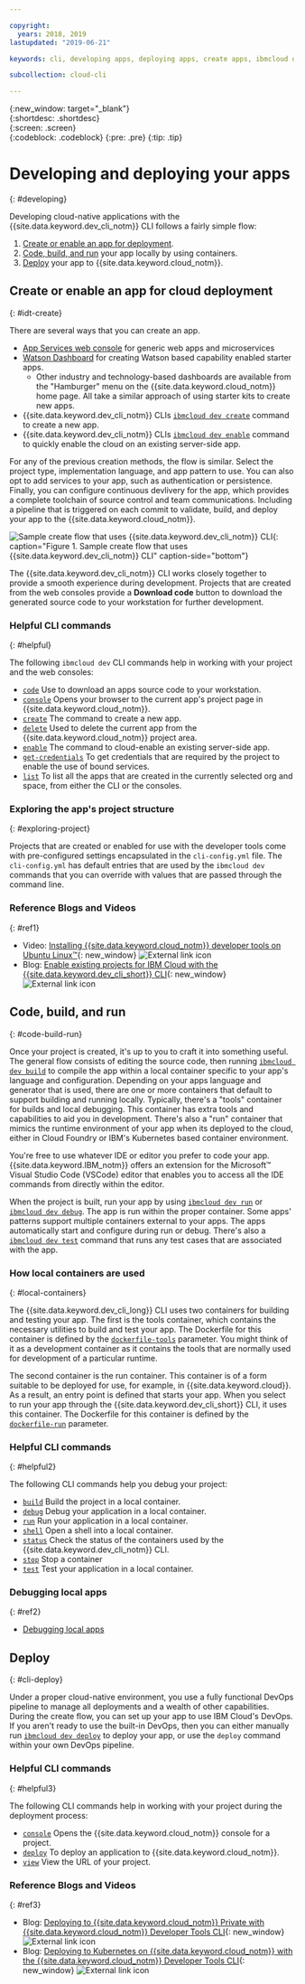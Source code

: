 ```yaml
---

copyright:
  years: 2018, 2019
lastupdated: "2019-06-21"

keywords: cli, developing apps, deploying apps, create apps, ibmcloud dev enable, ibmcloud dev create, local containers, ibmcloud dev run, ibmcloud dev, cli blog, cli video, cli reference

subcollection: cloud-cli

---
```


{:new_window: target="_blank"}  
{:shortdesc: .shortdesc}  
{:screen: .screen}  
{:codeblock: .codeblock}
{:pre: .pre}
{:tip: .tip}

# Developing and deploying your apps
{: #developing}

Developing cloud-native applications with the {{site.data.keyword.dev_cli_notm}} CLI follows a fairly simple flow:

1. [Create or enable an app for deployment](#idt-create).
2. [Code, build, and run](#code-build-run) your app locally by using containers.
3. [Deploy](#cli-deploy) your app to {{site.data.keyword.cloud_notm}}.

## Create or enable an app for cloud deployment
{: #idt-create}

There are several ways that you can create an app.
- [App Services web console](https://cloud.ibm.com/developer/appservice/dashboard) for generic web apps and microservices
- [Watson Dashboard](https://cloud.ibm.com/developer/watson/dashboard) for creating Watson based capability enabled starter apps.
    - Other industry and technology-based dashboards are available from the "Hamburger" menu on the {{site.data.keyword.cloud_notm}} home page. All take a similar approach of using starter kits to create new apps.
- {{site.data.keyword.dev_cli_notm}} CLIs [`ibmcloud dev create`](/docs/cli/idt?topic=cloud-cli-idt-cli#create) command to create a new app.
- {{site.data.keyword.dev_cli_notm}} CLIs [`ibmcloud dev enable`](/docs/cli/idt?topic=cloud-cli-idt-cli#enable) command to quickly enable the cloud on an existing server-side app.

For any of the previous creation methods, the flow is similar. Select the project type, implementation language, and app pattern to use. You can also opt to add services to your app, such as authentication or persistence. Finally, you can configure continuous devlivery for the app, which provides a complete toolchain of source control and team communications. Including a pipeline that is triggered on each commit to validate, build, and deploy your app to the {{site.data.keyword.cloud_notm}}.

![Sample create flow that uses {{site.data.keyword.dev_cli_notm}} CLI](../images/create_flow.png "Sample create flow that uses {{site.data.keyword.dev_cli_notm}} CLI"){: caption="Figure 1. Sample create flow that uses {{site.data.keyword.dev_cli_notm}} CLI" caption-side="bottom"}

The {{site.data.keyword.dev_cli_notm}} CLI works closely together to provide a smooth experience during development. Projects that are created from the web consoles provide a **Download code** button to download the generated source code to your workstation for further development.

### Helpful CLI commands
{: #helpful}

The following `ibmcloud dev` CLI commands help in working with your project and the web consoles:
- [`code`](/docs/cli/idt?topic=cloud-cli-idt-cli#code) Use to download an apps source code to your workstation.
- [`console`](/docs/cli/idt?topic=cloud-cli-idt-cli#console) Opens your browser to the current app's project page in {{site.data.keyword.cloud_notm}}.
- [`create`](/docs/cli/idt?topic=cloud-cli-idt-cli#create) The command to create a new app.
- [`delete`](/docs/cli/idt?topic=cloud-cli-idt-cli#delete) Used to delete the current app from the {{site.data.keyword.cloud_notm}} project area.
- [`enable`](/docs/cli/idt?topic=cloud-cli-idt-cli#enable) The command to cloud-enable an existing server-side app.
- [`get-credentials`](/docs/cli/idt?topic=cloud-cli-idt-cli#get-credentials) To get credentials that are required by the project to enable the use of bound services.
- [`list`](/docs/cli/idt/?topic=cloud-cli-idt-cli#list) To list all the apps that are created in the currently selected org and space, from either the CLI or the consoles.

### Exploring the app's project structure
{: #exploring-project}

Projects that are created or enabled for use with the developer tools come with pre-configured settings encapsulated in the `cli-config.yml` file. The `cli-config.yml` has default entries that are used by the `ibmcloud dev` commands that you can override with values that are passed through the command line.

### Reference Blogs and Videos
{: #ref1}

- Video: [Installing {{site.data.keyword.cloud_notm}} developer tools on Ubuntu Linux&trade;](https://www.youtube.com/watch?v=sr7KjHAKpEs){: new_window} ![External link icon](../../icons/launch-glyph.svg "External link icon")
- Blog: [Enable existing projects for IBM Cloud with the {{site.data.keyword.dev_cli_short}} CLI](https://www.ibm.com/blogs/cloud-archive/2017/09/enable-existing-projects-ibm-cloud-ibm-cloud-developer-tools-cli//){: new_window} ![External link icon](../../icons/launch-glyph.svg "External link icon")

## Code, build, and run
{: #code-build-run}

Once your project is created, it's up to you to craft it into something useful. The general flow consists of editing the source code, then running [`ibmcloud dev build`](/docs/cli/idt?topic=cloud-cli-idt-cli#build) to compile the app within a local container specific to your app's language and configuration. Depending on your apps language and generator that is used, there are one or more containers that default to support building and running locally. Typically, there's a "tools" container for builds and local debugging. This container has extra tools and capabilities to aid you in development. There's also a "run" container that mimics the runtime environment of your app when its deployed to the cloud, either in Cloud Foundry or IBM's Kubernetes based container environment.

You're free to use whatever IDE or editor you prefer to code your app. {{site.data.keyword.IBM_notm}} offers an extension for the Microsoft&trade; Visual Studio Code (VSCode) editor that enables you to access all the IDE commands from directly within the editor.

When the project is built, run your app by using [`ibmcloud dev run`](/docs/cli/idt?topic=cloud-cli-idt-cli#run) or [`ibmcloud dev debug`](/docs/cli/idt?topic=cloud-cli-idt-cli#debug). The app is run within the proper container. Some apps' patterns support multiple containers external to your apps. The apps automatically start and configure during run or debug. There's also a [`ibmcloud dev test`](/docs/cli/idt?topic=cloud-cli-idt-cli#test) command that runs any test cases that are associated with the app.

### How local containers are used
{: #local-containers}

The {{site.data.keyword.dev_cli_long}} CLI uses two containers for building and testing your app. The first is the tools container, which contains the necessary utilities to build and test your app. The Dockerfile for this container is defined by the [`dockerfile-tools`](/docs/cli/idt?topic=cloud-cli-idt-cli#command-parameters) parameter. You might think of it as a development container as it contains the tools that are normally used for development of a particular runtime.

The second container is the run container. This container is of a form suitable to be deployed for use, for example, in {{site.data.keyword.cloud}}. As a result, an entry point is defined that starts your app. When you select to run your app through the {{site.data.keyword.dev_cli_short}} CLI, it uses this container. The Dockerfile for this container is defined by the [`dockerfile-run`](/docs/cli/idt?topic=cloud-cli-idt-cli#run-parameters) parameter.

### Helpful CLI commands
{: #helpful2}

The following CLI commands help you debug your project:
- [`build`](/docs/cli/idt?topic=cloud-cli-idt-cli#build) Build the project in a local container.
- [`debug`](/docs/cli/idt?topic=cloud-cli-idt-cli#debug) Debug your application in a local container.
- [`run`](/docs/cli/idt?topic=cloud-cli-idt-cli#run) Run your application in a local container.
- [`shell`](/docs/cli/idt?topic=cloud-cli-idt-cli#shell) Open a shell into a local container.
- [`status`](/docs/cli/idt?topic=cloud-cli-idt-cli#status) Check the status of the containers used by the {{site.data.keyword.dev_cli_notm}} CLI.
- [`stop`](/docs/cli/idt?topic=cloud-cli-idt-cli#stop) Stop a container
- [`test`](/docs/cli/idt?topic=cloud-cli-idt-cli#test) Test your application in a local container.

### Debugging local apps
{: #ref2}

- [Debugging local apps](/docs/cli/idt?topic=cloud-cli-local-debug#local-debug)

## Deploy
{: #cli-deploy}

Under a proper cloud-native environment, you use a fully functional DevOps pipeline to manage all deployments and a wealth of other capabilities. During the create flow, you can set up your app to use IBM Cloud's DevOps. If you aren't ready to use the built-in DevOps, then you can either manually run [`ibmcloud dev deploy`](/docs/cli/idt?topic=cloud-cli-idt-cli#deploy) to deploy your app, or use the `deploy` command within your own DevOps pipeline.

### Helpful CLI commands
{: #helpful3}

The following CLI commands help in working with your project during the deployment process:
- [`console`](/docs/cli/idt?topic=cloud-cli-idt-cli#console) Opens the {{site.data.keyword.cloud_notm}} console for a project.
- [`deploy`](/docs/cli/idt?topic=cloud-cli-idt-cli#deploy) To deploy an application to {{site.data.keyword.cloud_notm}}.
- [`view`](/docs/cli/idt?topic=cloud-cli-idt-cli#view) View the URL of your project.

### Reference Blogs and Videos
{: #ref3}

- Blog: [Deploying to {{site.data.keyword.cloud_notm}} Private with {{site.data.keyword.cloud_notm}} Developer Tools CLI](https://www.ibm.com/cloud/blog/deploying-ibm-cloud-private-ibm-cloud-developer-tools-cli){: new_window} ![External link icon](../../icons/launch-glyph.svg "External link icon")
- Blog: [Deploying to Kubernetes on {{site.data.keyword.cloud_notm}} with the {{site.data.keyword.cloud_notm}} Developer Tools CLI](https://www.ibm.com/blogs/cloud-archive/2017/09/deploying-kubernetes-ibm-cloud-ibm-cloud-developer-tools-cli/){: new_window} ![External link icon](../../icons/launch-glyph.svg "External link icon")
